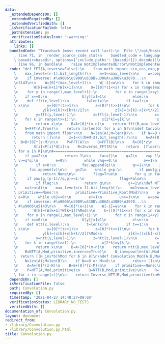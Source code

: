 ```yaml
---
data:
  _extendedDependsOn: []
  _extendedRequiredBy: []
  _extendedVerifiedWith: []
  _isVerificationFailed: false
  _pathExtension: py
  _verificationStatusIcon: ':warning:'
  attributes:
    links: []
  bundledCode: "Traceback (most recent call last):\n  File \"/opt/hostedtoolcache/Python/3.10.8/x64/lib/python3.10/site-packages/onlinejudge_verify/documentation/build.py\"\
    , line 71, in _render_source_code_stat\n    bundled_code = language.bundle(stat.path,\
    \ basedir=basedir, options={'include_paths': [basedir]}).decode()\n  File \"/opt/hostedtoolcache/Python/3.10.8/x64/lib/python3.10/site-packages/onlinejudge_verify/languages/python.py\"\
    , line 96, in bundle\n    raise NotImplementedError\nNotImplementedError\n"
  code: "def FFT(A,inverse=False):\n    from math import sin,cos,exp,pi\n\n    n=len(A)\n\
    \    max_level=(n-1).bit_length()\n    m=1<<max_level\n\n    w=complex(cos(2*pi/m),sin(2*pi/m))\n\
    \n    if inverse: #\u9006\u5909\u63DB\u306A\u3089\u3070...\n        w=1/w #\u9006\
    \u5143\n\n    W=[0]*(max_level+1)\n    W[-1]=w\n\n    for k in range(max_level-1,-1,-1):\n\
    \        W[k]=W[k+1]*W[k+1]\n\n    U=[[0]*(1<<x) for x in range(max_level+1)]\n\
    \n    for y in range(1,max_level+1):\n        for x in range(1<<y):\n        \
    \    if x==0:\n                U[y][x]=1\n            else:\n                U[y][x]=U[y][x-1]*W[y]\n\
    \n    def fft(x,level):\n        t=len(x)\n        if t==1:\n            return\
    \ x\n\n        y=[0]*(t>>1)\n        z=[0]*(t>>1)\n\n        for k in range(t//2):\n\
    \            y[k]=x[k]+x[k+t//2]\n            z[k]=(x[k]-x[k+t//2])*U[level][k]\n\
    \n        y=fft(y,level-1)\n        z=fft(z,level-1)\n\n        x=[0]*t\n    \
    \    for k in range(t>>1):\n            x[2*k]=y[k]\n            x[2*k+1]=z[k]\n\
    \n        return x\n\n    B=A+[0]*(m-n)\n    return fft(B,max_level)\n\ndef Inverse_FFT(A):\n\
    \    G=FFT(A,True)\n    return [a/len(G) for a in G]\n\ndef Convolution(A,B):\n\
    \    from math import floor\n\n    N=len(A);M=len(B)\n    if N==0 or M==0:\n \
    \       return []\n\n    z=1<<((N+M-2).bit_length())\n\n    A=A+[0]*(z-N)\n  \
    \  B=B+[0]*(z-M)\n\n    P=FFT(A)\n    Q=FFT(B)\n\n    R=[0]*z\n    for i in range(z):\n\
    \        R[i]=P[i]*Q[i]\n    R=Inverse_FFT(R)\n    return  [floor(a.real+1/2)\
    \ for a in R]\n\n#=================================================\ndef Primitive_Root(p):\n\
    \    if p==2:\n        return 1\n\n    fac=[]\n    q=2\n    v=p-1\n\n    while\
    \ v>=q*q:\n        e=0\n        while v%q==0:\n            e+=1\n            v//=q\n\
    \n        if e>0:\n            fac.append(q)\n        q+=1\n\n    if v>1:\n  \
    \      fac.append(v)\n\n    g=2\n    while g<p:\n        if pow(g,p-1,p)!=1:\n\
    \            return None\n\n        flag=True\n        for q in fac:\n       \
    \     if pow(g,(p-1)//q,p)==1:\n                flag=False\n                break\n\
    \n        if flag:\n            return g\n\n        g+=1\n\ndef NTT(A,Mod,primitive=None,inverse=False):\n\
    \    n=len(A)\n    max_level=(n-1).bit_length()\n    m=1<<max_level\n\n    if\
    \ primitive==None:\n        primitive=Primitive_Root(Mod)\n\n    u=Mod-1\n   \
    \ e=0\n    while u%2==0:\n        e+=1\n        u>>=1\n\n    w=pow(primitive,u,Mod)\n\
    \n    if inverse: #\u9006\u5909\u63DB\u306A\u3089\u3070...\n        w=pow(w,Mod-2,Mod)\
    \ #\u9006\u5143\n\n    W=[0]*(e+1)\n    W[-1]=w\n\n    for k in range(e-1,-1,-1):\n\
    \        W[k]=(W[k+1]*W[k+1])%Mod\n\n    U=[[0]*(1<<x) for x in range(max_level+1)]\n\
    \n    for y in range(1,max_level+1):\n        for x in range(1<<y):\n        \
    \    if x==0:\n                U[y][x]=1\n            else:\n                U[y][x]=(U[y][x-1]*W[y])%Mod\n\
    \n    def ntt(x,level):\n        t=len(x)\n        if t==1:\n            return\
    \ x\n\n        y=[0]*(t>>1)\n        z=[0]*(t>>1)\n\n        for k in range(t//2):\n\
    \            y[k]=(x[k]+x[k+t//2])%Mod\n            z[k]=((x[k]-x[k+t//2])*U[level][k])%Mod\n\
    \n        y=ntt(y,level-1)\n        z=ntt(z,level-1)\n\n        x=[0]*t\n    \
    \    for k in range(t>>1):\n            x[2*k]=y[k]\n            x[2*k+1]=z[k]\n\
    \n        return x\n\n    B=A+[0]*(m-n)\n    return ntt(B,max_level)\n\ndef Inverse_NTT(A,Mod,primitive=None):\n\
    \    B=NTT(A,Mod,primitive,inverse=True)\n    N_inv=pow(len(A),Mod-2,Mod)\n  \
    \  return [(N_inv*b)%Mod for b in B]\n\ndef Convolution_Mod(A,B,Mod,primitive=None):\n\
    \    N=len(A);M=len(B)\n    if N==0 or M==0:\n        return []\n\n    z=1<<((N+M-2).bit_length())\n\
    \n    A=A+[0]*(z-N)\n    B=B+[0]*(z-M)\n\n    if primitive==None:\n        primitive=Primitive_Root(Mod)\n\
    \n    P=NTT(A,Mod,primitive)\n    Q=NTT(B,Mod,primitive)\n\n    R=[(P[i]*Q[i])%Mod\
    \ for i in range(z)]\n\n    return Inverse_NTT(R,Mod,primitive)\n#=================================================\n"
  dependsOn: []
  isVerificationFile: false
  path: Convolution.py
  requiredBy: []
  timestamp: '2021-04-27 14:48:27+09:00'
  verificationStatus: LIBRARY_NO_TESTS
  verifiedWith: []
documentation_of: Convolution.py
layout: document
redirect_from:
- /library/Convolution.py
- /library/Convolution.py.html
title: Convolution.py
---
```

